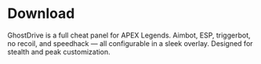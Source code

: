 # Download
GhostDrive is a full cheat panel for APEX Legends. Aimbot, ESP, triggerbot, no recoil, and speedhack — all configurable in a sleek overlay. Designed for stealth and peak customization.
